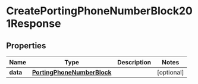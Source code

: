 

# CreatePortingPhoneNumberBlock201Response


## Properties

| Name | Type | Description | Notes |
|------------ | ------------- | ------------- | -------------|
|**data** | [**PortingPhoneNumberBlock**](PortingPhoneNumberBlock.md) |  |  [optional] |



